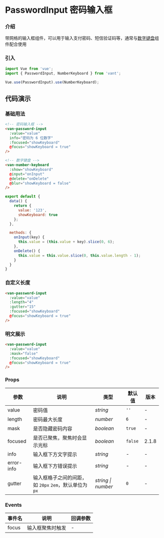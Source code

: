 # PasswordInput 密码输入框

### 介绍

带网格的输入框组件，可以用于输入支付密码、短信验证码等，通常与[数字键盘](#/zh-CN/number-keyboard)组件配合使用

### 引入

``` javascript
import Vue from 'vue';
import { PasswordInput, NumberKeyboard } from 'vant';

Vue.use(PasswordInput).use(NumberKeyboard);
```

## 代码演示

### 基础用法

```html
<!-- 密码输入框 -->
<van-password-input
  :value="value"
  info="密码为 6 位数字"
  :focused="showKeyboard"
  @focus="showKeyboard = true"
/>

<!-- 数字键盘 -->
<van-number-keyboard
  :show="showKeyboard"
  @input="onInput"
  @delete="onDelete"
  @blur="showKeyboard = false"
/>
```

```javascript
export default {
  data() {
    return {
      value: '123',
      showKeyboard: true
    };
  },

  methods: {
    onInput(key) {
      this.value = (this.value + key).slice(0, 6);
    },
    onDelete() {
      this.value = this.value.slice(0, this.value.length - 1);
    }
  }
}
```

### 自定义长度

```html
<van-password-input
  :value="value"
  :length="4"
  :gutter="15"
  :focused="showKeyboard"
  @focus="showKeyboard = true"
/>
```

### 明文展示

```html
<van-password-input
  :value="value"
  :mask="false"
  :focused="showKeyboard"
  @focus="showKeyboard = true"
/>
```

### Props

| 参数 | 说明 | 类型 | 默认值 | 版本 |
|------|------|------|------|------|
| value | 密码值 | *string* | `''` | - |
| length | 密码最大长度 | *number* | `6` | - |
| mask | 是否隐藏密码内容 | *boolean* | `true` | - |
| focused | 是否已聚焦，聚焦时会显示光标 | *boolean* | `false` | 2.1.8 |
| info | 输入框下方文字提示 | *string* | - | - |
| error-info | 输入框下方错误提示 | *string* | - | - |
| gutter | 输入框格子之间的间距，如 `20px` `2em`，默认单位为`px` | *string \| number* | `0` | - |

### Events

| 事件名 | 说明 | 回调参数 |
|------|------|------|
| focus | 输入框聚焦时触发 | - |
